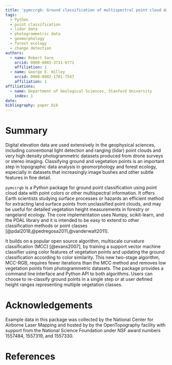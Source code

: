 ```yaml
---
title: 'pymccrgb: Ground classification of multispectral point cloud data in Python'
tags:
  - Python
  - point classification
  - lidar data
  - photogrammetric data
  - geomorphology
  - forest ecology
  - change detection 
authors:
  - name: Robert Sare
    orcid: 0000-0003-3711-6771
    affiliation: 1
  - name: George E. Hilley
    orcid: 0000-0002-1761-7547
    affiliation: 1
affiliations:
  - name: Department of Geological Sciences, Stanford University
    index: 1          
date: 
bibliography: paper.bib
---
```


# Summary

Digital elevation data are used extensively in the geophysical
sciences, including conventional light detection and ranging (lidar) point
clouds and very high density photogrammetric datasets produced from
drone surveys or stereo imaging. Classifying ground and vegetation
points is an important step in topographic data analysis in geomorphology and
forest ecology, especially in datasets that increasingly image bushes and other
subtle features in fine detail.

`pymccrgb` is a Python package for ground point classification
using point cloud data with point colors or other multispectral information.
It offers Earth scientists studying surface processes or hazards an efficient
method for extracting land surface points from unclassified point clouds, and
may be useful for detailed vegetation height measurements in forestry or
rangeland ecology. The core implementation uses Numpy, scikit-learn, and the
PDAL library and it is intended to be easy to extend to other classification
methods or point classes [@pdal2018,@pedregosa2011,@vanderwalt2011].

It builds on a popular open source algorithm, multiscale curvature
classification (MCC) [@evans2007], by training a support vector machine
classifier using color features of vegetation points and updating the ground
classification according to color similarity. This new two-stage algorithm,
MCC-RGB, requires fewer iterations than the
MCC method and removes low vegetation points from photogrammetric datasets.
The package provides a command line interface and Python API to both algorithms.
Users can choose to re-classify ground points in a single step or at user
defined height ranges representing multiple vegetation classes. 

# Acknowledgements

Example data in this package was collected by the National Center for
Airborne Laser Mapping and hosted by by the OpenTopography facility with
support from the National Science Foundation under NSF award numbers
1557484, 1557319, and 1557330.

# References

